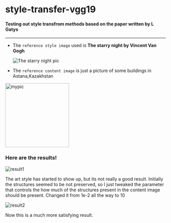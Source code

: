 # style-transfer-vgg19
#### Testing out style transfrom methods based on the paper written by L Gatys
---
- The `reference style image` used is **The starry night by Vincent Van Gogh**

  ![The starry night pic](https://github.com/fadh1l/style-transfer-vgg19/blob/main/style2_image.png)

- The `reference content image` is just a picture of some buildings in Astana,Kazakhstan

<img src="https://github.com/fadh1l/style-transfer-vgg19/blob/main/content3_image.png" alt="mypic" style="width:200px; height:200px"/>

 ### Here are the results!
 
![result1](https://github.com/fadh1l/style-transfer-vgg19/blob/main/result_1.png)


The art style has started to show up, but its not really a good result.
Initially the structures seemed to be not preserved, so I just tweaked the parameter that controls the how much of the structures present in the content image should be present.
Changed it from 1e-2 all the way to 10

![result2](https://github.com/fadh1l/style-transfer-vgg19/blob/main/result_2.png)

Now this is a much more satisfying result.
